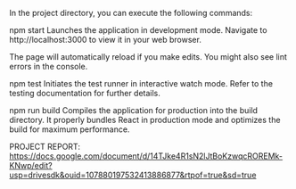 In the project directory, you can execute the following commands:

npm start Launches the application in development mode. Navigate to http://localhost:3000 to view it in your web browser.

The page will automatically reload if you make edits. You might also see lint errors in the console.

npm test Initiates the test runner in interactive watch mode. Refer to the testing documentation for further details.

npm run build Compiles the application for production into the build directory. It properly bundles React in production mode and optimizes the build for maximum performance.

PROJECT REPORT: https://docs.google.com/document/d/14TJke4R1sN2lJtBoKzwqcROREMk-KNwp/edit?usp=drivesdk&ouid=107880197532413886877&rtpof=true&sd=true
